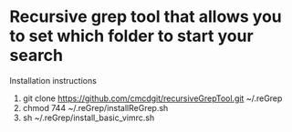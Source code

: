 
# Recursive grep tool that allows you to set which folder to start your search

 Installation instructions

  1) git clone https://github.com/cmcdgit/recursiveGrepTool.git ~/.reGrep
  2) chmod 744 ~/.reGrep/installReGrep.sh
  3) sh ~/.reGrep/install_basic_vimrc.sh


